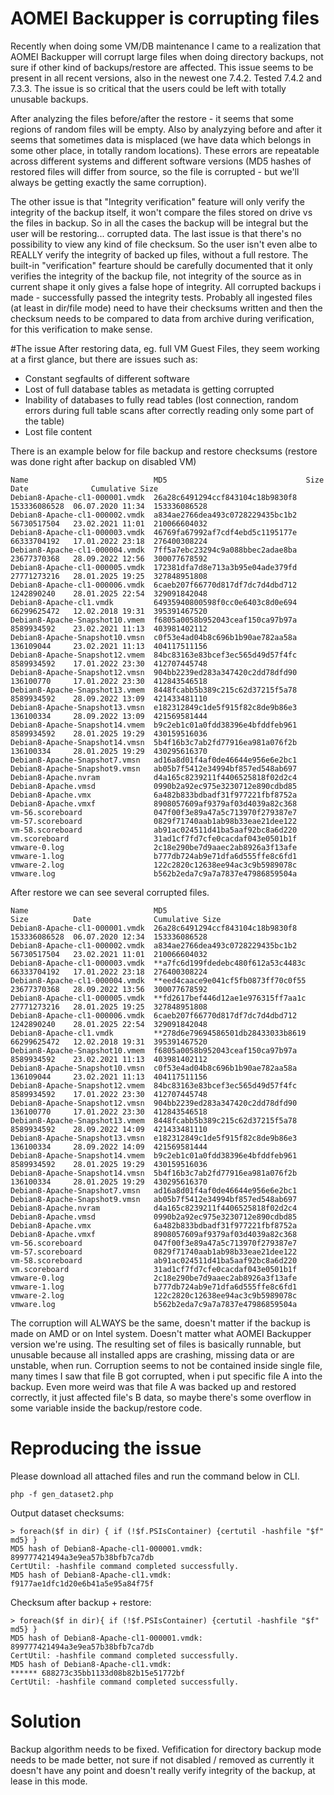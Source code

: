 # AOMEI Backupper is corrupting files
Recently when doing some VM/DB maintenance I came to a realization that AOMEI Backupper will corrupt large files when doing directory backups, not sure if other kind of backups/restore are affected. This issue seems to be present in all recent versions, also in the newest one 7.4.2. Tested 7.4.2 and 7.3.3. The issue is so critical that the users could be left with totally unusable backups.

After analyzing the files before/after the restore - it seems that some regions of random files will be empty. Also by analyzying before and after it seems that sometimes data is misplaced (we have data which belongs in some other place, in totally random locations). These errors are repeatable across different systems and different software versions (MD5 hashes of restored files will differ from source, so the file is corrupted - but we'll always be getting exactly the same corruption).

The other issue is that "Integrity verification" feature will only verify the integrity of the backup itself, it won't compare the files stored on drive vs the files in backup. So in all the cases the backup will be integral but the user will be restoring... corrupted data. The last issue is that there's no possibility to view any kind of file checksum. So the user isn't even albe to REALLY verify the integrity of backed up files, without a full restore. The built-in "verification" fearture should be carefully documented that it only verifies the integrity of the backup file, not integrity of the source as in current shape it only gives a false hope of integrity. All corrupted backups i made - successfully passed the integrity tests. Probably all ingested files (at least in dir/file mode) need to have their checksums written and then the checksum needs to be compared to data from archive during verification, for this verification to make sense.

#The issue
After restoring data, eg. full VM Guest Files, they seem working at a first glance, but there are issues such as:
- Constant segfaults of different software
- Lost of full database tables as metadata is getting corrupted
- Inability of databases to fully read tables (lost connection, random errors during full table scans after correctly reading only some part of the table)
- Lost file content

There is an example below for file backup and restore checksums (restore was done right after backup on disabled VM)
```
Name                            MD5                               Size          Date              Cumulative Size  
Debian8-Apache-cl1-000001.vmdk  26a28c6491294ccf843104c18b9830f8  153336086528  06.07.2020 11:34  153336086528      
Debian8-Apache-cl1-000002.vmdk  a834ae2766dea493c0728229435bc1b2  56730517504   23.02.2021 11:01  210066604032      
Debian8-Apache-cl1-000003.vmdk  46769fa67992af7cdf4ebd5c1195177e  66333704192   17.01.2022 23:18  276400308224      
Debian8-Apache-cl1-000004.vmdk  7ff5a7ebc23294c9a088bbec2adae8ba  23677370368   28.09.2022 12:56  300077678592      
Debian8-Apache-cl1-000005.vmdk  172381dfa7d8e713a3b95e04ade379fd  27771273216   28.01.2025 19:25  327848951808      
Debian8-Apache-cl1-000006.vmdk  6caeb207f66770d817df7dc7d4dbd712  1242890240    28.01.2025 22:54  329091842048      
Debian8-Apache-cl1.vmdk         64935940800598f0cc0e6403c8d0e694  66299625472   12.02.2018 19:31  395391467520      
Debian8-Apache-Snapshot10.vmem  f6805a0058b952043ceaf150ca97b97a  8589934592    23.02.2021 11:13  403981402112      
Debian8-Apache-Snapshot10.vmsn  c0f53e4ad04b8c696b1b90ae782aa58a  136109044     23.02.2021 11:13  404117511156      
Debian8-Apache-Snapshot12.vmem  84bc83163e83bcef3ec565d49d57f4fc  8589934592    17.01.2022 23:30  412707445748      
Debian8-Apache-Snapshot12.vmsn  904bb2239ed283a347420c2dd78dfd90  136100770     17.01.2022 23:30  412843546518      
Debian8-Apache-Snapshot13.vmem  8448fcabb5b389c215c62d37215f5a78  8589934592    28.09.2022 13:09  421433481110      
Debian8-Apache-Snapshot13.vmsn  e182312849c1de5f915f82c8de9b86e3  136100334     28.09.2022 13:09  421569581444      
Debian8-Apache-Snapshot14.vmem  b9c2eb1c01a0fdd38396e4bfddfeb961  8589934592    28.01.2025 19:29  430159516036      
Debian8-Apache-Snapshot14.vmsn  5b4f16b3c7ab2fd77916ea981a076f2b  136100334     28.01.2025 19:29  430295616370      
Debian8-Apache-Snapshot7.vmsn   ad16a8d01f4af0de46644e956e6e2bc1                                                    
Debian8-Apache-Snapshot9.vmsn   ab05b7f5412e34994bf857ed548ab697                                                    
Debian8-Apache.nvram            d4a165c8239211f4406525818f02d2c4                                                    
Debian8-Apache.vmsd             0990b2a92ec975e3230712e890cdbd85                                                    
Debian8-Apache.vmx              6a482b833bdbadf31f977221fbf8752a                                                    
Debian8-Apache.vmxf             8908057609af9379af03d4039a82c368                                                    
vm-56.scoreboard                047f00f3e89a47a5c713970f279387e7                                                    
vm-57.scoreboard                0829f71740aab1ab98b33eae21dee122                                                    
vm-58.scoreboard                ab91ac024511d41ba5aaf92bc8a6d220                                                    
vm.scoreboard                   31ad1cf7fd7cfe0cacdaf043e0501b1f                                                    
vmware-0.log                    2c18e290be7d9aaec2ab8926a3f13afe                                                    
vmware-1.log                    b777db724ab9e71dfa6d555ffe8c6fd1                                                    
vmware-2.log                    122c2820c12638ee94ac3c9b5989078c                                                    
vmware.log                      b562b2eda7c9a7a7837e47986859504a 
```

After restore we can see several corrupted files. 
```
Name                            MD5                                 Size          Date              Cumulative Size  
Debian8-Apache-cl1-000001.vmdk  26a28c6491294ccf843104c18b9830f8    153336086528  06.07.2020 12:34  153336086528      
Debian8-Apache-cl1-000002.vmdk  a834ae2766dea493c0728229435bc1b2    56730517504   23.02.2021 11:01  210066604032      
Debian8-Apache-cl1-000003.vmdk  **a7fc6d199fdedebc480f612a53c4483c  66333704192   17.01.2022 23:18  276400308224      
Debian8-Apache-cl1-000004.vmdk  **eed4caace9e041cf5fb0873ff70c0f55  23677370368   28.09.2022 13:56  300077678592      
Debian8-Apache-cl1-000005.vmdk  **fd2617bef446d12ae1e976315ff7aa1c  27771273216   28.01.2025 19:25  327848951808      
Debian8-Apache-cl1-000006.vmdk  6caeb207f66770d817df7dc7d4dbd712    1242890240    28.01.2025 22:54  329091842048      
Debian8-Apache-cl1.vmdk         **278d6e79694586501db28433033b8619  66299625472   12.02.2018 19:31  395391467520      
Debian8-Apache-Snapshot10.vmem  f6805a0058b952043ceaf150ca97b97a    8589934592    23.02.2021 11:13  403981402112      
Debian8-Apache-Snapshot10.vmsn  c0f53e4ad04b8c696b1b90ae782aa58a    136109044     23.02.2021 11:13  404117511156      
Debian8-Apache-Snapshot12.vmem  84bc83163e83bcef3ec565d49d57f4fc    8589934592    17.01.2022 23:30  412707445748      
Debian8-Apache-Snapshot12.vmsn  904bb2239ed283a347420c2dd78dfd90    136100770     17.01.2022 23:30  412843546518      
Debian8-Apache-Snapshot13.vmem  8448fcabb5b389c215c62d37215f5a78    8589934592    28.09.2022 14:09  421433481110      
Debian8-Apache-Snapshot13.vmsn  e182312849c1de5f915f82c8de9b86e3    136100334     28.09.2022 14:09  421569581444      
Debian8-Apache-Snapshot14.vmem  b9c2eb1c01a0fdd38396e4bfddfeb961    8589934592    28.01.2025 19:29  430159516036      
Debian8-Apache-Snapshot14.vmsn  5b4f16b3c7ab2fd77916ea981a076f2b    136100334     28.01.2025 19:29  430295616370      
Debian8-Apache-Snapshot7.vmsn   ad16a8d01f4af0de46644e956e6e2bc1                                                    
Debian8-Apache-Snapshot9.vmsn   ab05b7f5412e34994bf857ed548ab697                                                    
Debian8-Apache.nvram            d4a165c8239211f4406525818f02d2c4                                                    
Debian8-Apache.vmsd             0990b2a92ec975e3230712e890cdbd85                                                    
Debian8-Apache.vmx              6a482b833bdbadf31f977221fbf8752a                                                    
Debian8-Apache.vmxf             8908057609af9379af03d4039a82c368                                                    
vm-56.scoreboard                047f00f3e89a47a5c713970f279387e7                                                    
vm-57.scoreboard                0829f71740aab1ab98b33eae21dee122                                                    
vm-58.scoreboard                ab91ac024511d41ba5aaf92bc8a6d220                                                    
vm.scoreboard                   31ad1cf7fd7cfe0cacdaf043e0501b1f                                                    
vmware-0.log                    2c18e290be7d9aaec2ab8926a3f13afe                                                    
vmware-1.log                    b777db724ab9e71dfa6d555ffe8c6fd1                                                    
vmware-2.log                    122c2820c12638ee94ac3c9b5989078c                                                    
vmware.log                      b562b2eda7c9a7a7837e47986859504a                
```

The corruption will ALWAYS be the same, doesn't matter if the backup is made on AMD or on Intel system. Doesn't matter what AOMEI Backupper version we're using. The resulting set of files is basically runnable, but unusable because all installed apps are crashing, missing data or are unstable, when run. Corruption seems to not be contained inside single file, many times I saw that file B got corrupted, when i put specific file A into the backup. Even more weird was that file A was backed up and restored correctly, it just affected file's B data, so maybe there's some overflow in some variable inside the backup/restore code.

# Reproducing the issue
Please download all attached files and run the command below in CLI.
```
php -f gen_dataset2.php
```

Output dataset checksums:
```
> foreach($f in dir) { if (!$f.PSIsContainer) {certutil -hashfile "$f" md5} }
MD5 hash of Debian8-Apache-cl1-000001.vmdk:
899777421494a3e9ea57b38bfb7ca7db
CertUtil: -hashfile command completed successfully.
MD5 hash of Debian8-Apache-cl1.vmdk:
f9177ae1dfc1d20e6b41a5e95a84f75f
```

Checksum after backup + restore:
```
> foreach($f in dir){ if (!$f.PSIsContainer) {certutil -hashfile "$f" md5} }
MD5 hash of Debian8-Apache-cl1-000001.vmdk:
899777421494a3e9ea57b38bfb7ca7db
CertUtil: -hashfile command completed successfully.
MD5 hash of Debian8-Apache-cl1.vmdk:
****** 688273c35bb1133d08b82b15e51772bf
CertUtil: -hashfile command completed successfully.
```

# Solution
Backup algorithm needs to be fixed. Vefification for directory backup mode needs to be made better, not sure if not disabled / removed as currently it doesn't have any point and doesn't really verify integrity of the backup, at lease in this mode.
